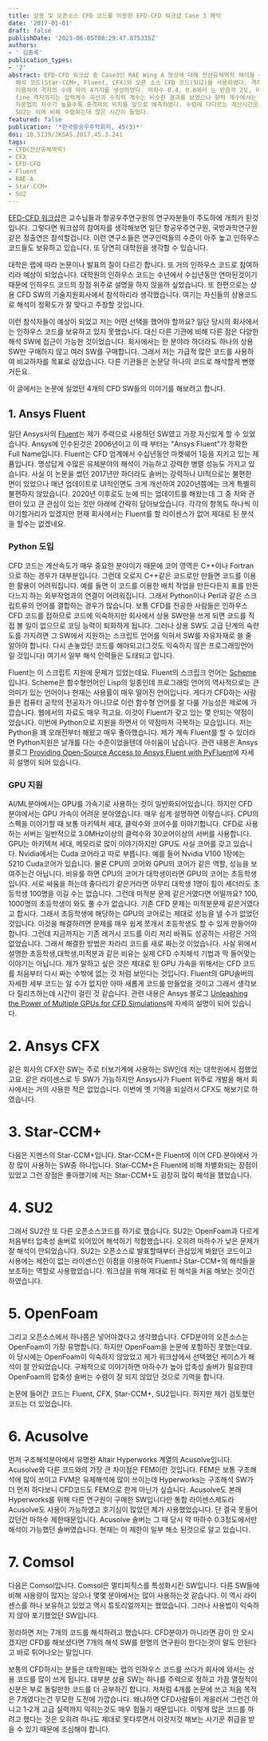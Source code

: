 ```yaml
---
title: 상용 및 오픈소스 CFD 코드를 이용한 EFD-CFD 워크샵 Case 3 해석
date: '2017-01-01'
draft: false
publishDate: '2023-06-05T08:29:47.875335Z'
authors:
- ' 김종록'
publication_types:
- '2'
abstract: EFD-CFD 워크샵 중 Case3인 RAE Wing A 형상에 대해 전산유체역학 해석을 수행하였다. 해석자로 3개의 상용 CFD
  해석 코드(Star-CCM+, Fluent, CFX)와 오픈 소스 CFD 코드(SU2)를 사용하였다. 격자는 상용 격자 생성 코드인 Pointwise를
  이용하여 격자의 수에 따라 4가지를 생성하였다. 마하수 0.4, 0.8에서 는 받음각 2도, 마하수 0.9에서 받음각 1도에서 해석하였다. coarse격자부터
  fine 격자까지는 압력계수 곡선과 수직력 계수는 비슷한 결과를 보였으나 항력 계수에서는 차이가 있었다. Star-CCM+과 Fluent의 해석에서
  차분법의 차수가 높을수록 충격파의 위치를 앞으로 예측하였다. 수렴에 다다르는 계산시간은 Fluent, Star-CCM+, CFX의 순으로 나타났고
  SU2는 이에 비해 수렴하는데 많은 시간이 들었다.
featured: false
publication: '*한국항공우주학회지, 45(3)*'
doi: 10.5139/JKSAS.2017.45.3.241
tags:
- CFD(전산유체역학)
- CFX
- EFD-CFD
- Fluent
- RAE-A
- Star-CCM+
- SU2
---
```


[EFD-CFD 워크샵](https://efd-cfd.gitbook.io/efd-cfd-workshop/)은 교수님들과 항공우주연구원의 연구자분들이 주도하에 개최가 된것입니다.
그렇다면 워크샵의 참여자를 생각해보면 일단 항공우주연구원, 국방과학연구원 같은 정출연은 참석할겁니다.
이런 연구소들은 연구인력들의 수준이 아주 높고 인하우스 코드들도 보유하고 있습니다.
또 당연히 대학원을 생각할 수 있습니다.

대학은 랩에 따라 논문이나 발표의 질이 다르긴 합니다. 또 거의 인하우스 코드로 참여하리라 예상이 되었습니다.
대학원의 인하우스 코드는 수년에서 수십년동안 연마된것이기 때문에 
인하우드 코드의 장점 위주로 설명을 하지 않을까 싶었습니다.
또 한편으로는 상용 CFD SW의 기술지원회사에서 참석하리라 생각했습니다.
여기는 자신들의 상용코드로 해석이 정확도가 잘 맞다고 주장할 것입니다.

이런 참석자들이 예상이 되었고 저는 어떤 선택을 했어야 할까요?
일단 당시의 회사에서는 인하우스 코드를 보유하고 있지 못했습니다. 
대신 다른 기관에 비해 다른 점은 다양한 해석 SW에 접근이 가능한 것이었습니다.
회사에서는 한 분야라 하더라도 하나의 상용SW만 구매하지 않고 여러 SW를 구매합니다. 
그래서 저는 가급적 많은 코드를 사용하여 비교하자를 목표로 삼았습니다.
다른 기관들은 논문당 하나의 코드로 해석할게 뻔했거든요.

이 글에서는 논문에 실었던 4개의 CFD SW들의 이야기를 해보려고 합니다.

## 1. Ansys Fluent
일단 Ansys사의 [Fluent](https://www.ansys.com/products/fluids/ansys-fluent)는 제가 주력으로 사용하던 SW였고 가장 자신있게 할 수 있었습니다.
Ansys에 인수된것은 2006년이고 이 때 부터는 "Ansys Fluent"가 정확한 Full Name입니다.
Fluent는 CFD 업계에서 수십년동안 마켓쉐어 1등을 지키고 있는 제품입니다.
명성답게 수많은 유체분야의 해석이 가능하고 강력한 병렬 성능도 가지고 있습니다.
사실 이 논문을 썼던 2017년만 하더라도 솔버는 강력하나 UI적으로는 불편한 면이 있었으나 매년 업데이트로 UI적인면도 크게 개선하여 2020년쯤에는 크게 특별히 불편하지 않았습니다.
2020년 이후로도 눈에 띄는 업데이트를 해왔는데 그 중 저와 관련이 있고 큰 관심이 있는 것만 아래에 간략히 담아보았습니다.
각각의 항목도 하나씩 이야기할거리가 있겠지만 현재 회사에서는 Fluent를 할 라이센스가 없어 제대로 된 분석을 할수는 없겠네요.

### Python 도입
CFD 코드는 계산속도가 매우 중요한 분야이기 때문에 코어 영역은 C++이나 Fortran으로 하는 경우가 대부분입니다.
그런데 오로지 C++같은 코드로만 만들면 코드를 이용한 활용이 어려워집니다.
예를 들면 이 코드를 이용한 배치 작업을 만든다든지 표를 만든다느지 하는 외부작업과의 연결이 어려워집니다.
그래서 Python이나 Perl과 같은 스크립트류의 언어를 결합하는 경우가 많습니다.
보통 CFD를 전공한 사람들은 인하우스 CFD 코드를 접하므로 코드에 익숙하지만 회사에서 상용 SW만을 쓰게 되면 코드를 직접 볼 일이 없으므로 코딩 능력이 퇴화하게 됩니다.
그러나 상용 SW도 고급 단계의 숙련도를 가지려면 그 SW에서 지원하는 스크립트 언어를 익혀서 SW를 자유자재로 쓸 줄 알아야 합니다.
다시 손놓았던 코드를 해야되고(그것도 익숙하지 않은 프로그래밍언어일 것입니다) 여기서 일부 해석 인력들은 도태되고 맙니다.

Fluent는 이 스크립트 지원에 문제가 있었는데요.
Fluent의 스크립크 언어는 [Scheme](https://en.wikipedia.org/wiki/Scheme_(programming_language))입니다.
Scheme은 함수형언어인 Lisp의 일종인데 프로그래밍 언어의 역사적으로는 큰 의미가 있는 언어이나 현재는 사용률이 매우 떨어진 언어입니다.
게다가 CFD하는 사람들은 컴퓨터 공학의 전공자가 아니므로 이런 함수형 언어를 잘 다룰 가능성은 제로에 가깝습니다.
웹에서의 자료도 매우 적고요. 이것이 Fluent가 갖고 있는 몇 안되는 약점이었습니다.
이번에 Python으로 지원을 하면서 이 약점마저 극복하는 모습입니다.
저는 Python을 꽤 오래전부터 해왔고 매우 좋아했습니다.
제가 계속 Fluent를 할 수 있더라면 Python지원은 날개를 다는 수준이었을텐데 아쉬움이 남습니다. 
관련 내용은 Ansys 블로그 [Providing Open-Source Access to Ansys Fluent with PyFluent](https://www.ansys.com/blog/open-source-access-to-fluent-with-pyfluent)에 자세히 설명이 되어 있습니다.

### GPU 지원

AI/ML분야에서는 GPU를 가속기로 사용하는 것이 일반화되어있습니다.
하지만 CFD 분야에서는 GPU 가속이 어려운 분야였습니다.
매우 쉽게 설명하면 이렇습니다.
CPU의 스펙을 이야기할 때 보통 아키텍쳐 세대, 클럭수와 코어수를 이야기합니다.
CFD로 사용하는 서버는 일반적으로 3.0MHz이상의 클럭수와 30코어이상의 서버를 사용합니다.
GPU는 아키텍쳐 세대, 메모리로 많이 이야기하지만 GPU도 사실 코어를 갖고 있습니다. Nvidia에서는 Cuda 코어라고 따로 부릅니다.
예를 들어 Nvidia V100 1장에는 5210 Cuda코어가 있습니다.
물론 CPU의 코어와 GPU의 코어가 같은 역할, 성능을 보여주는건 아닙니다.
비유를 하면 CPU의 코어가 대학생이라면 GPU의 코어는 초등학생입니다.
서로 싸움을 하는데 줄다리기 같은거라면 아무리 대학생 1명이 힘이 세더라도 초등학생 100명을 이길 수는 없습니다.
그런데 미적분 문제 같은거였다면 어떨까요? 100, 1000명의 초등학생이 와도 풀 수가 없습니다.
기존 CFD 문제는 미적분문제 같은거였다고 합시다. 그래서 초등학생에 해당하는 GPU의 코어로는 제대로 성능을 낼 수가 없었던 것입니다.
이것을 해결하려면 문제를 매우 쉽게 쪼개서 초등학생도 할 수 있게 만들어야 합니다.
그런데 지금까지는 기존 레거시 코드를 이리 저리 바꿔도 성공하는 사람은 거의 없었습니다.
그래서 해결한 방법은 차라리 코드를 새로 짜는것 이었습니다.
사실 위에서 설명한 초등학생,대학생,미적분과 같은 비유는 실제 CFD 수치해석 기법과 딱 들어맞는 이야기는 아닙니다.
제가 말하고 싶은 것은 제대로 된 GPU 가속을 위해서는 CFD 코드를 처음부터 다시 짜는 수밖에 없는 것 처럼 보인다는 것입니다. 
Fluent의 GPU솔버의 자세한 세부 코드는 알 수가 없지만 아마 새롭게 코드를 만들었을 것이고 그래서 생각보다 릴리즈하는데 시간이 걸린 것 같습니다.
관련 내용은 Ansys 블로그 [Unleashing the Power of Multiple GPUs for CFD Simulations](https://www.ansys.com/blog/unleashing-the-power-of-multiple-gpus-for-cfd-simulations)에 자세히 설명이 되어 있습니다.

# 2. Ansys CFX
같은 회사의 CFX란 SW는 주로 터보기계에 사용하는 SW인데 저는 대학원에서 접했었고요.
같은 라이센스로 두 SW가 가능하지만 Ansys사가 Fluent 위주로 개발을 해서 회사에서는 거의 사용한 적은 없었습니다.
이번에 옛 기억을 되살려서 CFX도 해보기로 하였습니다.

# 3. Star-CCM+
다음은 지멘스의 Star-CCM+입니다. Star-CCM+은 Fluent에 이어 CFD 분야에서 가장 많이 사용하는 SW중 하나입니다.
Star-CCM+은 Fluent에 비해 차별화되는 장점이 있었고 그런 장점은 좋아했기에 저는 Star-CCM+도 굉장히 많이 해석을 했었습니다.


# 4. SU2

그래서 SU2란 또 다른 오픈소스코드를 하기로 했습니다. 
SU2는 OpenFoam과 다르게 처음부터 압축성 솔버로 되어있어 해석하기 적합했습니다.
오히려 마하수가 낮은 문제가 잘 해석이 안되었습니다.
SU2는 오픈소스로 발표할때부터 관심있게 봐왔던 코드이고 사용에는 제한이 없는 라이센스인 이점을 이용하여
Fluent나 Star-CCM+의 해석들을 보조하는 역할로 사용했었습니다.
워크샵을 위해 제대로 된 해석을 처음 해보는 것이긴 하였습니다.

# 5. OpenFoam
그리고 오픈소스에서 하나쯤은 넣어야겠다고 생각했습니다. 
CFD분야의 오픈소스는 OpenFoam이 가장 유명합니다.
하지만 OpenFoam을 논문에 포함하진 못했는데요.
이 당시에는 OpenFoam이 익숙하지 않았었고 제가 워크샵에서 선택했던 케이스가 해석이 잘 안되었습니다.
구체적으로 이야기하면 마하수가 높아 압축성 솔버가 필요한데 OpenFoam의 압축성 솔버는
수렴이 잘 되지 않았던 것으로 기억을 합니다.


논문에 들어간 코드는 Fluent, CFX, Star-CCM+, SU2입니다.
하지만 제가 검토했던 코드는 더 있었습니다.

# 6. Acusolve
먼저 구조해석분야에서 유명한 Altair Hyperworks 계열의 Acusolve입니다.
Acusolve와 다른 코드와의 가장 큰 차이점은 FEM이란 것입니다. 
FEM은 보통 구조해석에 많이 쓰이고 FVM은 유체해석에 많이 쓰이는데 
Hyperworks는 구조해석 SW가 더 먼저 하다보니 CFD코드도 FEM으로 한게 아닌가 싶습니다.
Acusolve도 본래 Hyperworks를 위해 다른 연구원이 구매한 SW입니다만 
통합 라이센스제도라 Acusolve도 사용이 가능하였고 호기심이 많았던 제가 사용했었습니다.
단 결국 못들어갔던건 마하수 제한때문입니다.
Acusolve 솔버는 그 때 당시 약 마하수 0.3정도에서만 해석이 가능했던 솔버였습니다.
현재는 이 제한이 일부 해소 된것으로 알고 있습니다.


# 7. Comsol
다음은 Comsol입니다.
Comsol은 멀티피직스를 특성화시킨 SW입니다.
다른 SW들에 비해 사용량이 많지는 않으나 몇몇 분야에서는 많이 사용하는것 같습니다.
이 역시 라이센스를 하나 보유하고 있었고 역시 튜토리얼까지는 했었습니다.
그러나 사용법이 익숙하지 않아 포기했었던 SW입니다.

정리하면 저는 7개의 코드를 해석하려고 했습니다. 
CFD분야가 아니라면 감이 안 오시겠지만 CFD를 해보셨다면 7개의 해석 SW를 한명의 연구원이 한다는것이
말도 안된다고 바로 튀어나오는 말입니다.

보통의 CFD하시는 분들은 대학원때는 랩의 인하우스 코드를 쓰다가 회사에 와서는 상용 코드를 많이 쓰게 됩니다.
대부분 상용 SW는 하나를 주력으로 정하고 가끔 열정적이신분은 부로 돌릴만한 코드를 더 공부하긴 합니다.
저처럼 4개를 논문에 쓰고 처음 목적은 7개였다는건 무모한 도전에 가깝습니다.
왜냐하면 CFD사람들이 게을러서 그런건 아니고 1-2개 고급 실력까지 익히는것도 매우 힘들기 때문입니다.
이렇게 많은 코드를 하려고 했다는 것은 오히려 하나도 제대로 못다루면서 이것저것 해보는 사기꾼 취급을 받을 수 있기 때문에 조심해야 합니다. 

